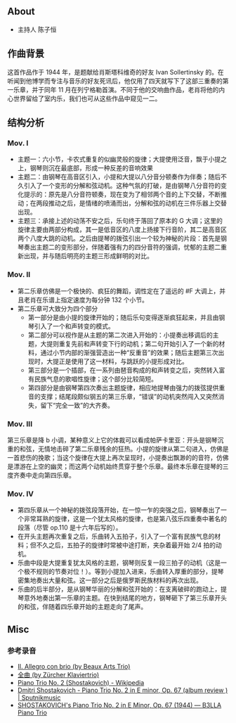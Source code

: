 ## About
- 主持人 陈子恒

## 作曲背景
这首作品作于 1944 年，是题献给肖斯塔科维奇的好友 Ivan Sollertinsky 的。在听闻到他博学而专注与音乐的好友死讯后，他仅用了四天就写下了这部三重奏的第一乐章，并于同年 11 月在列宁格勒首演。不同于他的交响曲作品，老肖将他的内心世界留给了室内乐，我们也可从这些作品中窥见一二。

<!--more-->

## 结构分析
### Mov. I
- 主题一：六小节，卡农式重复的似幽灵般的旋律；大提使用泛音，飘于小提之上，钢琴则沉在最底部，形成一种反差的音响效果
- 主题二：由钢琴在高音区引入，小提和大提以八分音分顿奏作为伴奏；随后不久引入了一个变形的分解和弦动机。这种气氛的打破，是由钢琴八分音符的变化提示的：原先是八分音符顿奏，现在变为了相邻两个音的上下交替，不断推动；在两段推动之后，是情绪的喷涌而出，分解和弦的动机在三件乐器上交替出现。
- 主题三：承接上述的动荡不安之后，乐句终于落回了原本的 G 大调；这里的旋律主要由两部分构成，其一是低音区的八度上扬接下行音阶，其二是高音区两个八度大跳的动机。之后由提琴的拨弦引出一个较为神秘的片段：首先是钢琴奏出主题二的变形部分，伴随着强有力的四分音符的强调，忧郁的主题二重新出现，并与随后明亮的主题三形成鲜明的对比。

### Mov. II
- 第二乐章仿佛是一个极快的、疯狂的舞蹈，调性定在了遥远的 #F 大调上，并且老肖在乐谱上指定速度为每分钟 132 个小节。
- 第二乐章可大致分为四个部分
  + 第一部分是由小提的旋律开始的；随后乐句变得逐渐疯狂起来，并且由钢琴引入了一个和声转变的模式。
  + 第二部分可以视作是从主题的第二次进入开始的：小提奏出移调后的主题，大提则重复先前和声转变下行的动机；第二句开始引入了一个新的材料，通过小节内部的渐强营造出一种“反重音”的效果；随后主题第三次出现时，大提正是使用了这一材料，与跳跃的小提形成对比。
  + 第三部分是一个插部，在一系列由琶音构成的和声转变之后，突然转入富有民族气息的歌唱性旋律；这个部分比较简短。
  + 第四部分是由钢琴第四次奏出主题旋律，相应地提琴由强力的拨弦提供重音的支撑；结尾段颇似钢五的第三乐章，“错误”的动机突然闯入又突然消失，留下“完全一致”的大齐奏。

### Mov. III
第三乐章是降 b 小调，某种意义上它的体裁可以看成帕萨卡里亚：开头是钢琴沉重的和弦，无情地击碎了第二乐章残余的狂热。小提的旋律从第二句进入，仿佛是一首悲伤的挽歌；当这个旋律在大提上再次呈现时，小提奏出飘渺的的音符，仿佛是漂游在上空的幽灵；而这两个动机始终贯穿于整个乐章。最终本乐章在提琴的三度齐奏中走向第四乐章。

### Mov. IV
- 第四乐章从一个神秘的拨弦段落开始，在一惊一乍的突强之后，钢琴奏出了一个非常耳熟的旋律，这是一个犹太风格的旋律，也是第八弦乐四重奏中著名的段落（尽管 op.110 是十六年后写的）。
- 在开头主题再次重复之后，乐曲转入五拍子，引入了一个富有民族气息的材料；但不久之后，五拍子的旋律时常被中途打断，夹杂着最开始 2/4 拍的动机。
- 乐曲中段是大提重复犹太风格的主题，钢琴则反复一段三拍子的动机（这是一个极不规则的节奏对位！）。等到小提加入进来，乐曲转入厚重的部分，提琴密集地奏出大量和弦。这一部分之后是俄罗斯民族材料的再次出现。
- 乐曲的后半部分，是从钢琴华丽的分解和弦开始的：在支离破碎的跑动上，提琴意外地奏出第一乐章的主题。在快到结尾的地方，钢琴砸下了第三乐章开头的和弦，伴随着四乐章开始的主题走向了尾声。

## Misc
### 参考录音
- [II. Allegro con brio (by Beaux Arts Trio)](https://music.163.com/#/album?id=34540336)
- [全曲 (by Zürcher Klaviertrio)](https://music.163.com/#/album?id=38788696)
- [Piano Trio No. 2 (Shostakovich) - Wikipedia](https://en.wikipedia.org/wiki/Piano_Trio_No._2_%28Shostakovich%29)
- [Dmitri Shostakovich - Piano Trio No. 2 in E minor, Op. 67 (album review ) | Sputnikmusic](https://www.sputnikmusic.com/review/41312/Dmitri-Shostakovich-Piano-Trio-No.-2-in-E-minor-Op.-67/)
- [SHOSTAKOVICH's Piano Trio No. 2 in E Minor, Op. 67 (1944) — B3LLA Piano Trio](http://bpt3.org/learn/2012/10/10/shostakovichs-piano-trio-no-2-in-e-minor-op-67-1944.html)
